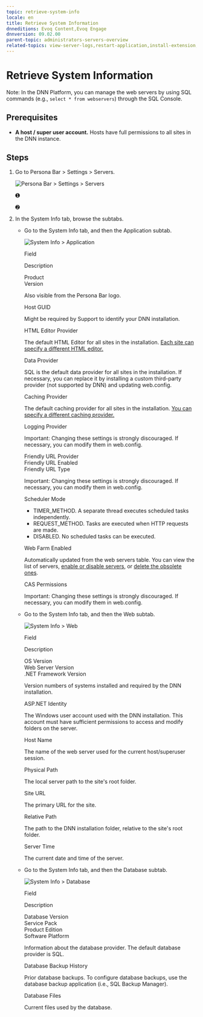 ```yaml
---
topic: retrieve-system-info
locale: en
title: Retrieve System Information
dnneditions: Evoq Content,Evoq Engage
dnnversion: 09.02.00
parent-topic: administrators-servers-overview
related-topics: view-server-logs,restart-application,install-extension,about-web-servers,providers
---
```


# Retrieve System Information

Note: In the DNN Platform, you can manage the web servers by using SQL commands (e.g., `select * from webservers`) through the SQL Console.

## Prerequisites

*   **A host / super user account.** Hosts have full permissions to all sites in the DNN instance.

## Steps

1.  Go to Persona Bar \> Settings \> Servers.
    
    ![Persona Bar > Settings > Servers](/images/scr-pbar-host-Settings-E91.png)
    
    ➊
    
    ➋
    
2.  In the System Info tab, browse the subtabs.
    *   Go to the System Info tab, and then the Application subtab.
        
        ![System Info > Application](/images/scr-pbtabs-host-Settings-Servers-SystemInfo-Application-E90.png)
        
        Field
        
        Description
        
        Product  
        Version
        
        Also visible from the Persona Bar logo.
        
        Host GUID
        
        Might be required by Support to identify your DNN installation.
        
        HTML Editor Provider
        
        The default HTML Editor for all sites in the installation. [Each site can specify a different HTML editor.](configure-html-editor)
        
        Data Provider
        
        SQL is the default data provider for all sites in the installation. If necessary, you can replace it by installing a custom third-party provider (not supported by DNN) and updating web.config.
        
        Caching Provider
        
        The default caching provider for all sites in the installation. [You can specify a different caching provider.](configure-caching)
        
        Logging Provider
        
        Important: Changing these settings is strongly discouraged. If necessary, you can modify them in web.config.
        
        Friendly URL Provider  
        Friendly URL Enabled  
        Friendly URL Type
        
        Important: Changing these settings is strongly discouraged. If necessary, you can modify them in web.config.
        
        Scheduler Mode
        
        *   TIMER_METHOD. A separate thread executes scheduled tasks independently.
        *   REQUEST_METHOD. Tasks are executed when HTTP requests are made.
        *   DISABLED. No scheduled tasks can be executed.
        
        Web Farm Enabled
        
        Automatically updated from the web servers table. You can view the list of servers, [enable or disable servers](enable-or-disable-web-server), or [delete the obsolete ones](delete-web-server).
        
        CAS Permissions
        
        Important: Changing these settings is strongly discouraged. If necessary, you can modify them in web.config.
        
    *   Go to the System Info tab, and then the Web subtab.
        
        ![System Info > Web](/images/scr-pbtabs-host-Settings-Servers-SystemInfo-Web-E90.png)
        
        Field
        
        Description
        
        OS Version  
        Web Server Version  
        .NET Framework Version
        
        Version numbers of systems installed and required by the DNN installation.
        
        ASP.NET Identity
        
        The Windows user account used with the DNN installation. This account must have sufficient permissions to access and modify folders on the server.
        
        Host Name
        
        The name of the web server used for the current host/superuser session.
        
        Physical Path
        
        The local server path to the site's root folder.
        
        Site URL
        
        The primary URL for the site.
        
        Relative Path
        
        The path to the DNN installation folder, relative to the site's root folder.
        
        Server Time
        
        The current date and time of the server.
        
    *   Go to the System Info tab, and then the Database subtab.
        
        ![System Info > Database](/images/scr-pbtabs-host-Settings-Servers-SystemInfo-Database-E90.png)
        
        Field
        
        Description
        
        Database Version  
        Service Pack  
        Product Edition  
        Software Platform
        
        Information about the database provider. The default database provider is SQL.
        
        Database Backup History
        
        Prior database backups. To configure database backups, use the database backup application (i.e., SQL Backup Manager).
        
        Database Files
        
        Current files used by the database.